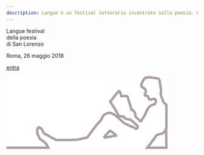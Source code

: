 ```yaml
---
description: Langue è un festival letterario incentrato sulla poesia. L’evento si terrà a Roma, nel quartiere San Lorenzo, il 26 maggio 2018.
---
```


<div class="content-container landing">
  <p class="landing-main pure-g">
    <span class="langue pure-u-1">Langue</span>
    <span class="pure-u-1">festival <br class="rwd-break" />della</span>
    <span class="pure-u-1">poesia <br class="rwd-break" />di San</span>
    <span class="pure-u-1">Lorenzo</span>
  </p>

  <p class="landing-date"><span class="landing-rome">Roma, </span>26 maggio 2018</p>

  <a class="enter pure-button" href="langue">entra</a>

  <div class="landing-logo">
    <img alt="Langue logo" src="assets/images/langue-logo.svg" />
  </div>
</div>
